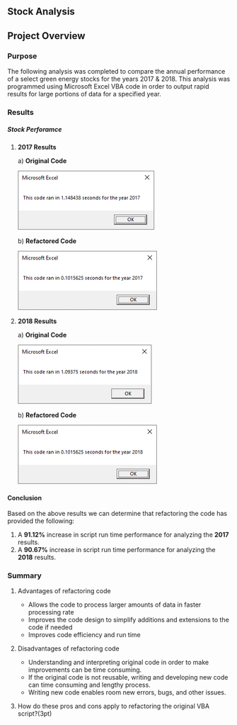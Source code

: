 ## Stock Analysis

## Project Overview

### Purpose
The following analysis was completed to compare the annual performance of a select green energy stocks for the years 2017 & 2018. This analysis was programmed using Microsoft Excel VBA code in order to output rapid results for large portions of data for a specified year. 

### Results

##### Stock Perforamce

1. **2017 Results**
   
   a) **Original Code**
   <p align="left">
   <img src="Resources/VBA_Challenge_2017_Original.PNG">
   </p>
   
   b) **Refactored Code**
   <p align="left">
   <img src="Resources/VBA_Challenge_2017_Refactored.PNG">
   </p>   
   
2. **2018 Results**
   
   a) **Original Code**
   <p align="left">
   <img src="Resources/VBA_Challenge_2018_Original.PNG">
   </p>
   
   b) **Refactored Code**
   <p align="left">
   <img src="Resources/VBA_Challenge_2018_Refactored.PNG">
   </p>
  
#### Conclusion 
  Based on the above results we can determine that refactoring the code has provided the following:
  1. A **91.12%** increase in script run time performance for analyzing the **2017** results.
  2. A **90.67%** increase in script run time performance for analyzing the **2018** results.
  
### Summary

1. Advantages of refactoring code
   - Allows the code to process larger amounts of data in faster processing rate
   - Improves the code design to simplify additions and extensions to the code if needed
   - Improves code efficiency and run time

2. Disadvantages of refactoring code
   - Understanding and interpreting original code in order to make improvements can be time consuming.
   - If the original code is not reusable, writing and developing new code can time consuming and lengthy process.
   - Writing new code enables room new errors, bugs, and other issues.
  
2. How do these pros and cons apply to refactoring the original VBA script?(3pt)
